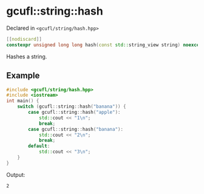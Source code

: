# gcufl::string::hash
Declared in `<gcufl/string/hash.hpp>`
```cpp
[[nodiscard]]
constexpr unsigned long long hash(const std::string_view string) noexcept;
```
Hashes a string.
## Example
```cpp
#include <gcufl/string/hash.hpp>
#include <iostream>
int main() {
	switch (gcufl::string::hash("banana")) {
		case gcufl::string::hash("apple"):
			std::cout << "1\n";
			break;
		case gcufl::string::hash("banana"):
			std::cout << "2\n";
			break;
		default:
			std::cout << "3\n";
	}
}
```
Output:
```
2
```
